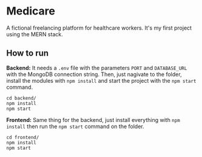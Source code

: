 Medicare
======

A fictional freelancing platform for healthcare workers. It's my first project using the MERN stack.


## How to run

**Backend:**
It needs a `.env` file with the parameters `PORT` and `DATABASE_URL` with the MongoDB connection string. Then, just nagivate to the folder, install the modules with `npm install` and start the project with the `npm start` command.

    cd backend/
    npm install
    npm start


**Frontend:** Same thing for the backend, just install everything with `npm install` then run the `npm start` command on the folder.

    cd frontend/
    npm install
    npm start
